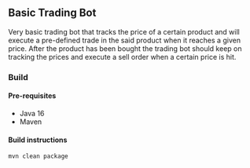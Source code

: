 ## Basic Trading Bot

Very basic trading bot that tracks the price of a certain product and will execute a pre-defined trade in the said
product when it reaches a given price. After the product has been bought the trading bot should keep on tracking the
prices and execute a sell order when a certain price is hit.

### Build

#### Pre-requisites

- Java 16
- Maven

#### Build instructions

`mvn clean package`

